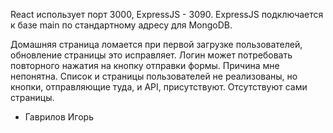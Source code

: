 React использует порт 3000, ExpressJS - 3090. ExpressJS подключается к базе main по стандартному адресу для MongoDB.

Домашняя страница ломается при первой загрузке пользователей, обновление страницы это исправляет.
Логин может потребовать повторного нажатия на кнопку отправки формы. Причина мне непонятна.
Список и страницы пользователей не реализованы, но кнопки, отправляющие туда, и API, присутствуют. Отсутствуют сами страницы.

- Гаврилов Игорь